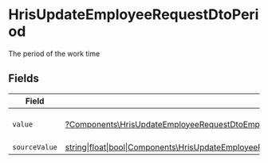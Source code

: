 # HrisUpdateEmployeeRequestDtoPeriod

The period of the work time


## Fields

| Field                                                                                                                                                                                      | Type                                                                                                                                                                                       | Required                                                                                                                                                                                   | Description                                                                                                                                                                                | Example                                                                                                                                                                                    |
| ------------------------------------------------------------------------------------------------------------------------------------------------------------------------------------------ | ------------------------------------------------------------------------------------------------------------------------------------------------------------------------------------------ | ------------------------------------------------------------------------------------------------------------------------------------------------------------------------------------------ | ------------------------------------------------------------------------------------------------------------------------------------------------------------------------------------------ | ------------------------------------------------------------------------------------------------------------------------------------------------------------------------------------------ |
| `value`                                                                                                                                                                                    | [?Components\HrisUpdateEmployeeRequestDtoEmploymentWorkTimeValue](../../Models/Components/HrisUpdateEmployeeRequestDtoEmploymentWorkTimeValue.md)                                          | :heavy_minus_sign:                                                                                                                                                                         | The unified value for the period.                                                                                                                                                          | month                                                                                                                                                                                      |
| `sourceValue`                                                                                                                                                                              | [string\|float\|bool\|Components\HrisUpdateEmployeeRequestDtoSourceValueEmploymentWorkTime4\|array\|null](../../Models/Components/HrisUpdateEmployeeRequestDtoEmploymentWorkTimeSourceValue.md) | :heavy_minus_sign:                                                                                                                                                                         | N/A                                                                                                                                                                                        |                                                                                                                                                                                            |